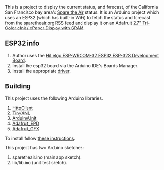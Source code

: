 This is a project to display the current status, and forecast,
of the California San Francisco bay area's
[Spare the Air](http://www.sparetheair.org/) status. It is an Arduino project
which uses an ESP32 (which has built-in WiFi) to fetch the status and forecast
from the sparetheair.org RSS feed and display it on an
Adafruit [2.7" Tri-Color eInk / ePaper Display with SRAM](https://www.adafruit.com/product/4098).

## ESP32 info

1. Author uses the [HiLetgo ESP-WROOM-32 ESP32 ESP-32S Development Board](https://smile.amazon.com/dp/B0718T232Z/ref=cm_sw_em_r_mt_dp_U_NaB0DbY3RFH7X).
2. Install the esp32 board via the Arduino IDE's Boards Manager.
3. Install the appropriate [driver](https://www.silabs.com/products/development-tools/software/usb-to-uart-bridge-vcp-drivers).

## Building

This project uses the following Arduino libraries.

1. [HttpClient](https://www.arduino.cc/en/Tutorial/HttpClient)
2. [TinyXML](https://github.com/adafruit/TinyXML)
3. [ArduinoUnit](https://github.com/mmurdoch/arduinounit)
4. [Adafruit_EPD](https://github.com/adafruit/Adafruit_EPD)
5. [Adafruit_GFX](https://github.com/adafruit/Adafruit-GFX-Library)

To install follow [these instructions](https://www.arduino.cc/en/guide/libraries).

This project has two Arduino sketches:

1. sparetheair.ino (main app sketch).
2. lib/lib.ino (unit test sketch).
